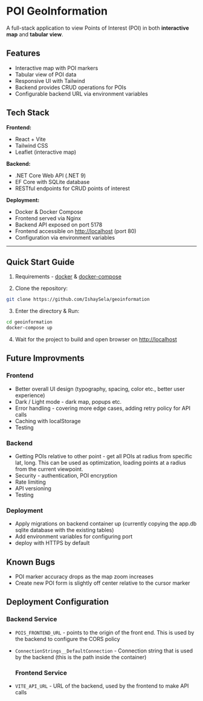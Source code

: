 # POI GeoInformation

A full-stack application to view Points of Interest (POI) in both **interactive map** and **tabular view**.

## Features

- Interactive map with POI markers
- Tabular view of POI data
- Responsive UI with Tailwind
- Backend provides CRUD operations for POIs
- Configurable backend URL via environment variables

## Tech Stack

**Frontend:**
- React + Vite
- Tailwind CSS
- Leaflet (interactive map)

**Backend:**
- .NET Core Web API (.NET 9)
- EF Core with SQLite database
- RESTful endpoints for CRUD points of interest

**Deployment:**
- Docker & Docker Compose
- Frontend served via Nginx
- Backend API exposed on port 5178
- Frontend accessible on [http://localhost](http://localhost) (port 80)
- Configuration via environment variables

---

## Quick Start Guide

1. Requirements - [docker](https://docs.docker.com/engine/install/) & [docker-compose](https://docs.docker.com/compose/install/)

2. Clone the repository:

```sh
git clone https://github.com/IshaySela/geoinformation
```

3. Enter the directory & Run:

```sh
cd geoinformation
docker-compose up
```

4. Wait for the project to build and open browser on [http://localhost](http://localhost)

## Future Improvments

### Frontend
- Better overall UI design (typography, spacing, color etc., better user experience)
- Dark / Light mode - dark map, popups etc.
- Error handling - covering more edge cases, adding retry policy for API calls
- Caching with localStorage
- Testing

### Backend
- Getting POIs relative to other point - get all POIs at radius from specific lat, long. This can be used as optimization,
  loading points at a radius from the current viewpoint.
- Security - authentication, POI encryption
- Rate limiting
- API versioning
- Testing

### Deployment
- Apply migrations on backend container up (currently copying the app.db sqlite database with the existing tables)
- Add environment variables for configuring port
- deploy with HTTPS by default

## Known Bugs
- POI marker accuracy drops as the map zoom increases
- Create new POI form is slightly off center relative to the cursor marker

## Deployment Configuration
### Backend Service
- `POIS_FRONTEND_URL` - points to the origin of the front end. This is used by the backend to configure the CORS policy
- `ConnectionStrings__DefaultConnection` - Connection string that is used by the backend (this is the path inside the container)

  ### Frontend Service
- `VITE_API_URL` - URL of the backend, used by the frontend to make API calls
